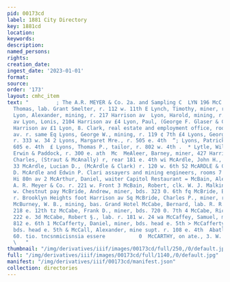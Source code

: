 ```yaml
---
pid: 00173cd
label: 1881 City Directory
key: 1881cd
location: 
keywords: 
description: 
named_persons: 
rights: 
creation_date: 
ingest_date: '2023-01-01'
format: 
source: 
order: '173'
layout: cmhc_item
text: "         ; The A.R. MEYER & Co. 2a. and Sampling C  LYN 196 McC     © Lynch,
  Thomas, lab. Grant Smelter, r. 112 w. 11th E Lynch, Timothy, miner, r. 820 e. 5th
  Lyon, Alexander, mining, r. 217 Harrison av  Lyon, Harold, mining, r. 217 Harrison
  av Lyon, Lonis, 2104 Harrison av £4 Lyon, Paul, (George F. Glaser & Co.) r. 211
  Harrison av £1 Lyon, 8. Clark, real estate and employment office, room 14, E43 Htarricon
  av. r. same Eq Lyons, George W., mining, r. 119 ¢ 7th £4 Lyons, George, (col’d barkpr.
  r. 333 w. 34 2 Lyons, Margaret Mre., r. 505 e. 4th  “; Lyons, Patrick, miner, r.
  605 e. 4th  £ Lyons, Thomas P., tailor, r. 802 w. 4th .  * Lytle, William C., bkkpr.
  Erwin & Paddock, r. 300 e. ath  Mc  MeAleer, Barney, miner, 427 Harrison av a McAnally,
  Charles, (Straut & McAnally) r, rear 181 e. 4th wi McArdle, John H., r. 120 w. 6th
  33 McArdle, Lucian D., (McArdle & Clark) r. 120 w. 6th 52 McARDLE & CLARK, (Lucian
  D. McArdle and Edwin P. Clari assayers and mining engineers, rooms 7 and 10, 416
  Hi 80n av 2 McArthur, Daniel, waiter Capitol Restaurant = McBain, Alexander, lab.
  A. R. Meyer & Co. r. 221 w. Front 3 McBain, Robert, clk. W. J. Malkin & Co. r. 303
  w. Chestnut pay McBride, Andrew, miner, bds. 323 0. 6th fq McBride, Belle Mrs.,
  r. Brooklyn Heights foot Harrison av Sq McBride, Charles P., miner, r. 206 s. Fino
  McBurney, W. B., mining, bas. Grand Hotel McCabe, Bernard, lab. R. R. depot, r.
  218 e. 12th tz McCabe, Frank D., miner, bds. 720 0. 7th 4 McCabe, Richard, bds.
  222 e. 3d McCabe, Robert §., lab. r. 181 w. 24 wa McCaffey, Samuel, miner, bds.
  812 e. 6th 1 McCafferty, Daniel, miner, bds. head e. 5th > McCafferty, John, miner,
  bds. head e. 5th & McCall, Alexander, mine supt. r. 108 e. 4th  Abatlie, E.R. &
  60. tio. tncsnmicisnsia essere           0  McCARTHY, on ate., 3. W.  MANY! Chestnut,
  \   "
thumbnail: "/img/derivatives/iiif/images/00173cd/full/250,/0/default.jpg"
full: "/img/derivatives/iiif/images/00173cd/full/1140,/0/default.jpg"
manifest: "/img/derivatives/iiif/00173cd/manifest.json"
collection: directories
---
```

